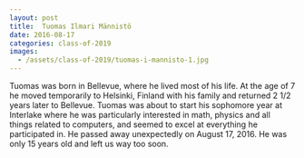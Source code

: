 ```yaml
---
layout: post
title:  Tuomas Ilmari Männistö
date: 2016-08-17
categories: class-of-2019
images:
  - /assets/class-of-2019/tuomas-i-mannisto-1.jpg
---
```

Tuomas was born in Bellevue, where he lived most of his life. At the age of 7 he moved temporarily to Helsinki, Finland with his family and returned 2 1/2 years later to Bellevue. Tuomas was about to start his sophomore year at Interlake where he was particularly interested in math, physics and all things related to computers, and seemed to excel at everything he participated in. He passed away unexpectedly on August 17, 2016. He was only 15 years old and left us way too soon.
